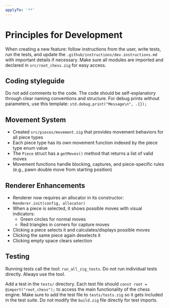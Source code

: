 ```yaml
---
applyTo: '**'
---
```

# Principles for Development
When creating a new feature: follow instructions from the user, write tests, run the tests, and update the `.github/instructions/dev.instructions.md` with important details if necessary.
Make sure all modules are imported and declared in `src/root_chess.zig` for easy access.

## Coding styleguide
Do not add comments to the code. The code should be self-explanatory through clear naming conventions and structure.
For debug prints without parameters, use this template: `std.debug.print("Message\n", .{});`

## Movement System
- Created `src/pieces/movement.zig` that provides movement behaviors for all piece types
- Each piece type has its own movement function indexed by the piece type enum value
- The `Piece` struct has a `getMoves()` method that returns a list of valid moves
- Movement functions handle blocking, captures, and piece-specific rules (e.g., pawn double move from starting position)

## Renderer Enhancements
- Renderer now requires an allocator in its constructor: `Renderer.init(config, allocator)`
- When a piece is selected, it shows possible moves with visual indicators:
  - Green circles for normal moves
  - Red triangles in corners for capture moves
- Clicking a piece selects it and calculates/displays possible moves
- Clicking the same piece again deselects it
- Clicking empty space clears selection

## Testing

Running tests call the tool: `run_all_zig_tests`.
Do not run individual tests directly. Always use the tool.

Add a test in the `tests/` directory. Each test file should `const root = @import("root_chess");` to access the main functionality of the chess engine.
Make sure to add the test file to `tests/tests.zig` so it gets included in the test suite. Do not modify the `build.zig` file directly for test imports.